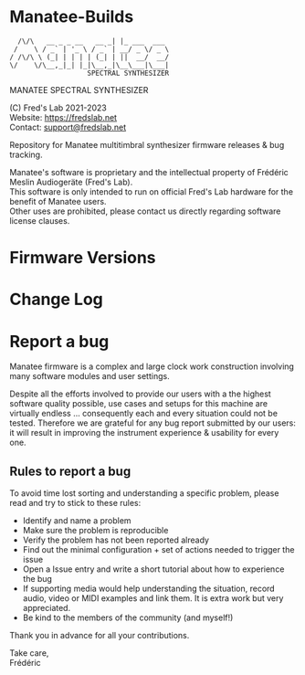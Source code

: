 # Manatee-Builds  

```  
  /\/\   __ _ _ __   __ _| |_ ___  ___ 
 /    \ / _` | '_ \ / _` | __/ _ \/ _ \
/ /\/\ \ (_| | | | | (_| | ||  __/  __/
\/    \/\__,_|_| |_|\__,_|\__\___|\___|
                   SPECTRAL SYNTHESIZER
```
MANATEE SPECTRAL SYNTHESIZER  
  
(C) Fred's Lab 2021-2023  
Website: https://fredslab.net  
Contact: support@fredslab.net  

Repository for Manatee multitimbral synthesizer firmware releases &amp; bug tracking.  

Manatee's software is proprietary and the intellectual property of Frédéric Meslin Audiogeräte (Fred's Lab).  
This software is only intended to run on official Fred's Lab hardware for the benefit of Manatee users.  
Other uses are prohibited, please contact us directly regarding software license clauses.  

# Firmware Versions  

# Change Log  

# Report a bug  
Manatee firmware is a complex and large clock work construction involving many software modules and user settings.  

Despite all the efforts involved to provide our users with a the highest software quality possible, use cases and setups for this machine are virtually endless ... consequently each and every situation could not be tested. Therefore we are grateful for any bug report submitted by our users: it will result in improving the instrument experience & usability for every one. 

## Rules to report a bug  

To avoid time lost sorting and understanding a specific problem, please read and try to stick to these rules:

* Identify and name a problem  
* Make sure the problem is reproducible  
* Verify the problem has not been reported already  
* Find out the minimal configuration + set of actions needed to trigger the issue  
* Open a Issue entry and write a short tutorial about how to experience the bug  
* If supporting media would help understanding the situation, record audio, video or MIDI examples and link them. It is extra work but very appreciated.  
* Be kind to the members of the community (and myself!)  

Thank you in advance for all your contributions.  

Take care,  
Frédéric
